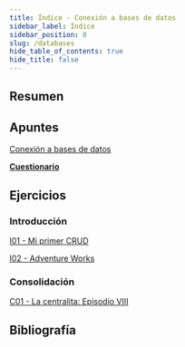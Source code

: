 ```yaml
---
title: Índice - Conexión a bases de datos
sidebar_label: Índice
sidebar_position: 0
slug: /databases
hide_table_of_contents: true
hide_title: false
---
```


## Resumen

## Apuntes
[Conexión a bases de datos](./Apuntes/00-conexion-base-de-datos.md)

**[Cuestionario](./Apuntes/cuestionario.md)**

## Ejercicios
### Introducción
[I01 - Mi primer CRUD](./Ejercicios/I01-mi-primer-crud.md)

[I02 - Adventure Works](./Ejercicios/I02-adventure-works.md)

### Consolidación
[C01 - La centralita: Episodio VIII](./Ejercicios/C01-la-centralita-episodio-VIII.md)

## Bibliografía
